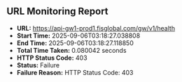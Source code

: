 ## URL Monitoring Report

- **URL:** https://api-gw1-prod1.fisglobal.com/gw/v1/health
- **Start Time:** 2025-09-06T03:18:27.038808
- **End Time:** 2025-09-06T03:18:27.118850
- **Total Time Taken:** 0.080042 seconds
- **HTTP Status Code:** 403
- **Status:** Failure
- **Failure Reason:** HTTP Status Code: 403

